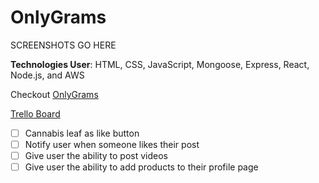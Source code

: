 # OnlyGrams

SCREENSHOTS GO HERE 

**Technologies User**: HTML, CSS, JavaScript, Mongoose, Express, React, Node.js, and AWS

Checkout [OnlyGrams](google.com)

[Trello Board](github.com)

- [ ] Cannabis leaf as like button
- [ ] Notify user when someone likes their post
- [ ] Give user the ability to post videos
- [ ] Give user the ability to add products to their profile page  
